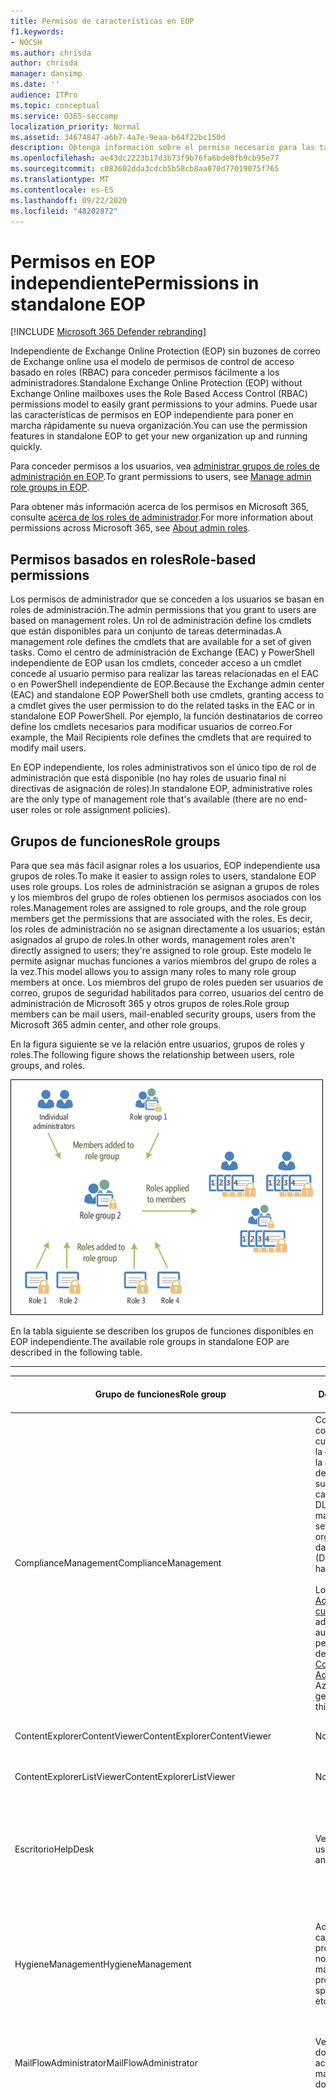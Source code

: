 ```yaml
---
title: Permisos de características en EOP
f1.keywords:
- NOCSH
ms.author: chrisda
author: chrisda
manager: dansimp
ms.date: ''
audience: ITPro
ms.topic: conceptual
ms.service: O365-seccomp
localization_priority: Normal
ms.assetid: 34674847-a6b7-4a7e-9eaa-b64f22bc150d
description: Obtenga información sobre el permiso necesario para las tareas de la protección independiente de Exchange Online
ms.openlocfilehash: ae43dc2223b17d3b73f9b76fa6bde8fb9cb95e77
ms.sourcegitcommit: c083602dda3cdcb5b58cb8aa070d77019075f765
ms.translationtype: MT
ms.contentlocale: es-ES
ms.lasthandoff: 09/22/2020
ms.locfileid: "48202872"
---
```

# <a name="permissions-in-standalone-eop"></a><span data-ttu-id="12043-103">Permisos en EOP independiente</span><span class="sxs-lookup"><span data-stu-id="12043-103">Permissions in standalone EOP</span></span>

[!INCLUDE [Microsoft 365 Defender rebranding](../includes/microsoft-defender-for-office.md)]


<span data-ttu-id="12043-104">Independiente de Exchange Online Protection (EOP) sin buzones de correo de Exchange online usa el modelo de permisos de control de acceso basado en roles (RBAC) para conceder permisos fácilmente a los administradores.</span><span class="sxs-lookup"><span data-stu-id="12043-104">Standalone Exchange Online Protection (EOP) without Exchange Online mailboxes uses the Role Based Access Control (RBAC) permissions model to easily grant permissions to your admins.</span></span> <span data-ttu-id="12043-105">Puede usar las características de permisos en EOP independiente para poner en marcha rápidamente su nueva organización.</span><span class="sxs-lookup"><span data-stu-id="12043-105">You can use the permission features in standalone EOP to get your new organization up and running quickly.</span></span>

<span data-ttu-id="12043-106">Para conceder permisos a los usuarios, vea [administrar grupos de roles de administración en EOP](manage-admin-role-group-permissions-in-eop.md).</span><span class="sxs-lookup"><span data-stu-id="12043-106">To grant permissions to users, see [Manage admin role groups in EOP](manage-admin-role-group-permissions-in-eop.md).</span></span>

<span data-ttu-id="12043-107">Para obtener más información acerca de los permisos en Microsoft 365, consulte [acerca de los roles de administrador](https://docs.microsoft.com/microsoft-365/admin/add-users/about-admin-roles).</span><span class="sxs-lookup"><span data-stu-id="12043-107">For more information about permissions across Microsoft 365, see [About admin roles](https://docs.microsoft.com/microsoft-365/admin/add-users/about-admin-roles).</span></span>

## <a name="role-based-permissions"></a><span data-ttu-id="12043-108">Permisos basados en roles</span><span class="sxs-lookup"><span data-stu-id="12043-108">Role-based permissions</span></span>

<span data-ttu-id="12043-109">Los permisos de administrador que se conceden a los usuarios se basan en roles de administración.</span><span class="sxs-lookup"><span data-stu-id="12043-109">The admin permissions that you grant to users are based on management roles.</span></span> <span data-ttu-id="12043-110">Un rol de administración define los cmdlets que están disponibles para un conjunto de tareas determinadas.</span><span class="sxs-lookup"><span data-stu-id="12043-110">A management role defines the cmdlets that are available for a set of given tasks.</span></span> <span data-ttu-id="12043-111">Como el centro de administración de Exchange (EAC) y PowerShell independiente de EOP usan los cmdlets, conceder acceso a un cmdlet concede al usuario permiso para realizar las tareas relacionadas en el EAC o en PowerShell independiente de EOP.</span><span class="sxs-lookup"><span data-stu-id="12043-111">Because the Exchange admin center (EAC) and standalone EOP PowerShell both use cmdlets, granting access to a cmdlet gives the user permission to do the related tasks in the EAC or in standalone EOP PowerShell.</span></span> <span data-ttu-id="12043-112">Por ejemplo, la función destinatarios de correo define los cmdlets necesarios para modificar usuarios de correo.</span><span class="sxs-lookup"><span data-stu-id="12043-112">For example, the Mail Recipients role defines the cmdlets that are required to modify mail users.</span></span>

<span data-ttu-id="12043-113">En EOP independiente, los roles administrativos son el único tipo de rol de administración que está disponible (no hay roles de usuario final ni directivas de asignación de roles).</span><span class="sxs-lookup"><span data-stu-id="12043-113">In standalone EOP, administrative roles are the only type of management role that's available (there are no end-user roles or role assignment policies).</span></span>

## <a name="role-groups"></a><span data-ttu-id="12043-114">Grupos de funciones</span><span class="sxs-lookup"><span data-stu-id="12043-114">Role groups</span></span>

<span data-ttu-id="12043-115">Para que sea más fácil asignar roles a los usuarios, EOP independiente usa grupos de roles.</span><span class="sxs-lookup"><span data-stu-id="12043-115">To make it easier to assign roles to users, standalone EOP uses role groups.</span></span> <span data-ttu-id="12043-116">Los roles de administración se asignan a grupos de roles y los miembros del grupo de roles obtienen los permisos asociados con los roles.</span><span class="sxs-lookup"><span data-stu-id="12043-116">Management roles are assigned to role groups, and the role group members get the permissions that are associated with the roles.</span></span> <span data-ttu-id="12043-117">Es decir, los roles de administración no se asignan directamente a los usuarios; están asignados al grupo de roles.</span><span class="sxs-lookup"><span data-stu-id="12043-117">In other words, management roles aren't directly assigned to users; they're assigned to role group.</span></span> <span data-ttu-id="12043-118">Este modelo le permite asignar muchas funciones a varios miembros del grupo de roles a la vez.</span><span class="sxs-lookup"><span data-stu-id="12043-118">This model allows you to assign many roles to many role group members at once.</span></span> <span data-ttu-id="12043-119">Los miembros del grupo de roles pueden ser usuarios de correo, grupos de seguridad habilitados para correo, usuarios del centro de administración de Microsoft 365 y otros grupos de roles.</span><span class="sxs-lookup"><span data-stu-id="12043-119">Role group members can be mail users, mail-enabled security groups, users from the Microsoft 365 admin center, and other role groups.</span></span>

<span data-ttu-id="12043-120">En la figura siguiente se ve la relación entre usuarios, grupos de roles y roles.</span><span class="sxs-lookup"><span data-stu-id="12043-120">The following figure shows the relationship between users, role groups, and roles.</span></span>

![Rol, relación de los miembros y grupo de roles](../../media/ITPro_Security_RBAC_EXO_SimplifiedRoleGroupRelationship.png)

<span data-ttu-id="12043-122">En la tabla siguiente se describen los grupos de funciones disponibles en EOP independiente.</span><span class="sxs-lookup"><span data-stu-id="12043-122">The available role groups in standalone EOP are described in the following table.</span></span>

****

|<span data-ttu-id="12043-123">Grupo de funciones</span><span class="sxs-lookup"><span data-stu-id="12043-123">Role group</span></span>|<span data-ttu-id="12043-124">Descripción</span><span class="sxs-lookup"><span data-stu-id="12043-124">Description</span></span>|<span data-ttu-id="12043-125">Roles predeterminados asignados</span><span class="sxs-lookup"><span data-stu-id="12043-125">Default roles assigned</span></span>|
|---|---|---|
|<span data-ttu-id="12043-126">ComplianceManagement</span><span class="sxs-lookup"><span data-stu-id="12043-126">ComplianceManagement</span></span>|<span data-ttu-id="12043-127">Configure y administre la configuración de cumplimiento dentro de la organización, incluida la prevención de pérdida de datos (DLP) si la suscripción tiene capacidades de DLP.</span><span class="sxs-lookup"><span data-stu-id="12043-127">Configure and manage compliance settings within the organization, including data loss prevention (DLP) if your subscription has DLP capabilities.</span></span> <br/><br/> <span data-ttu-id="12043-128">Los miembros del rol de [Administrador de cumplimiento](https://docs.microsoft.com/azure/active-directory/users-groups-roles/directory-assign-admin-roles#compliance-administrator) en Azure ad obtienen automáticamente los permisos de este grupo de roles.</span><span class="sxs-lookup"><span data-stu-id="12043-128">Members of the [Compliance Administrator](https://docs.microsoft.com/azure/active-directory/users-groups-roles/directory-assign-admin-roles#compliance-administrator) role in Azure AD automatically get the permissions of this role group.</span></span>|<span data-ttu-id="12043-129">Registros de auditoría</span><span class="sxs-lookup"><span data-stu-id="12043-129">Audit Logs</span></span> <br/><br/> <span data-ttu-id="12043-130">Administración de cumplimiento</span><span class="sxs-lookup"><span data-stu-id="12043-130">Compliance Administration</span></span> <br/><br/> <span data-ttu-id="12043-131">Information Rights Management</span><span class="sxs-lookup"><span data-stu-id="12043-131">Information Rights Management</span></span> <br/><br/> <span data-ttu-id="12043-132">Administración de retención</span><span class="sxs-lookup"><span data-stu-id="12043-132">Retention Management</span></span> <br/><br/> <span data-ttu-id="12043-133">Registros de auditoría de solo vista</span><span class="sxs-lookup"><span data-stu-id="12043-133">View-Only Audit Logs</span></span> <br/><br/> <span data-ttu-id="12043-134">Configuración con permiso de vista</span><span class="sxs-lookup"><span data-stu-id="12043-134">View-Only Configuration</span></span> <br/><br/> <span data-ttu-id="12043-135">Destinatarios con permiso de vista</span><span class="sxs-lookup"><span data-stu-id="12043-135">View-Only Recipients</span></span>|
|<span data-ttu-id="12043-136">ContentExplorerContentViewer</span><span class="sxs-lookup"><span data-stu-id="12043-136">ContentExplorerContentViewer</span></span>|<span data-ttu-id="12043-137">No se usa.</span><span class="sxs-lookup"><span data-stu-id="12043-137">Not used.</span></span>|<span data-ttu-id="12043-138">Visor de contenido de clasificación de datos</span><span class="sxs-lookup"><span data-stu-id="12043-138">Data Classification Content Viewer</span></span>|
|<span data-ttu-id="12043-139">ContentExplorerListViewer</span><span class="sxs-lookup"><span data-stu-id="12043-139">ContentExplorerListViewer</span></span>|<span data-ttu-id="12043-140">No se usa.</span><span class="sxs-lookup"><span data-stu-id="12043-140">Not used.</span></span>|<span data-ttu-id="12043-141">Visor de lista de clasificación de datos</span><span class="sxs-lookup"><span data-stu-id="12043-141">Data Classification List Viewer</span></span>|
|<span data-ttu-id="12043-142">Escritorio</span><span class="sxs-lookup"><span data-stu-id="12043-142">HelpDesk</span></span>|<span data-ttu-id="12043-143">Ver y administrar usuarios de correo.</span><span class="sxs-lookup"><span data-stu-id="12043-143">View and manage mail users.</span></span>|<span data-ttu-id="12043-144">Restablecer contraseña</span><span class="sxs-lookup"><span data-stu-id="12043-144">Reset Password</span></span> <br/><br/> <span data-ttu-id="12043-145">Opciones de usuario</span><span class="sxs-lookup"><span data-stu-id="12043-145">User Options</span></span> <br/><br/> <span data-ttu-id="12043-146">Destinatarios con permiso de vista</span><span class="sxs-lookup"><span data-stu-id="12043-146">View-Only Recipients</span></span>|
|<span data-ttu-id="12043-147">HygieneManagement</span><span class="sxs-lookup"><span data-stu-id="12043-147">HygieneManagement</span></span>|<span data-ttu-id="12043-148">Administrar las características de protección (contra correo no deseado, anti-malware, etc.).</span><span class="sxs-lookup"><span data-stu-id="12043-148">Manage protection features (anti-spam, anti-malware, etc.).</span></span>|<span data-ttu-id="12043-149">Higiene del transporte</span><span class="sxs-lookup"><span data-stu-id="12043-149">Transport Hygiene</span></span> <br/><br/> <span data-ttu-id="12043-150">Configuración con permiso de vista</span><span class="sxs-lookup"><span data-stu-id="12043-150">View-Only Configuration</span></span> <br/><br/> <span data-ttu-id="12043-151">Destinatarios con permiso de vista</span><span class="sxs-lookup"><span data-stu-id="12043-151">View-Only Recipients</span></span>|
|<span data-ttu-id="12043-152">MailFlowAdministrator</span><span class="sxs-lookup"><span data-stu-id="12043-152">MailFlowAdministrator</span></span>|<span data-ttu-id="12043-153">Ver y administrar los dominios y conectores aceptados</span><span class="sxs-lookup"><span data-stu-id="12043-153">View and manage accepted domains and connectors</span></span>|<span data-ttu-id="12043-154">Dominios remotos y aceptados</span><span class="sxs-lookup"><span data-stu-id="12043-154">Remote and Accepted Domains</span></span> <br/><br/> <span data-ttu-id="12043-155">Destinatarios con permiso de vista</span><span class="sxs-lookup"><span data-stu-id="12043-155">View-Only Recipients</span></span>|
|<span data-ttu-id="12043-156">OrganizationManagement</span><span class="sxs-lookup"><span data-stu-id="12043-156">OrganizationManagement</span></span>|<span data-ttu-id="12043-157">Acceso de administrador a toda la organización y la capacidad de realizar casi cualquier tarea.</span><span class="sxs-lookup"><span data-stu-id="12043-157">Admin access to the entire organization and the ability to perform almost any task.</span></span> <br/><br/> <span data-ttu-id="12043-158">Los miembros del rol de [administrador global](https://docs.microsoft.com/azure/active-directory/users-groups-roles/directory-assign-admin-roles#global-administrator--company-administrator) de Azure ad obtienen automáticamente los permisos de este grupo de roles.</span><span class="sxs-lookup"><span data-stu-id="12043-158">Members of the [Global Administrator](https://docs.microsoft.com/azure/active-directory/users-groups-roles/directory-assign-admin-roles#global-administrator--company-administrator) role in Azure AD automatically get the permissions of this role group.</span></span> <br/><br/> <span data-ttu-id="12043-159">**Importante**: dado que el grupo de roles OrganizationManagement es un rol eficaz, solo los usuarios que realicen tareas administrativas de nivel organizativa deben ser miembros de este grupo de roles.</span><span class="sxs-lookup"><span data-stu-id="12043-159">**Important**: Because the OrganizationManagement role group is a powerful role, only users that perform organizational-level administrative tasks should be members of this role group.</span></span>|<span data-ttu-id="12043-160">AntiMalware</span><span class="sxs-lookup"><span data-stu-id="12043-160">AntiMalware</span></span> <br/><br/> <span data-ttu-id="12043-161">Anti</span><span class="sxs-lookup"><span data-stu-id="12043-161">AntiSpam</span></span> <br/><br/> <span data-ttu-id="12043-162">Registros de auditoría</span><span class="sxs-lookup"><span data-stu-id="12043-162">Audit Logs</span></span> <br/><br/> <span data-ttu-id="12043-163">Administrador de cumplimiento</span><span class="sxs-lookup"><span data-stu-id="12043-163">Compliance Administrator</span></span> <br/><br/> <span data-ttu-id="12043-164">Grupos de distribución dinámicos</span><span class="sxs-lookup"><span data-stu-id="12043-164">Distribution Groups</span></span> <br/><br/> <span data-ttu-id="12043-165">Information Rights Management</span><span class="sxs-lookup"><span data-stu-id="12043-165">Information Rights Management</span></span> <br/><br/> <span data-ttu-id="12043-166">Creación de destinatario de correo</span><span class="sxs-lookup"><span data-stu-id="12043-166">Mail Recipient Creation</span></span> <br/><br/> <span data-ttu-id="12043-167">Destinatarios de correo</span><span class="sxs-lookup"><span data-stu-id="12043-167">Mail Recipients</span></span> <br/><br/> <span data-ttu-id="12043-168">Seguimiento de mensajes</span><span class="sxs-lookup"><span data-stu-id="12043-168">Message Tracking</span></span> <br/><br/> <span data-ttu-id="12043-169">Migración</span><span class="sxs-lookup"><span data-stu-id="12043-169">Migration</span></span> <br/><br/> <span data-ttu-id="12043-170">Acceso de clientes de la organización</span><span class="sxs-lookup"><span data-stu-id="12043-170">Organization Client Access</span></span> <br/><br/> <span data-ttu-id="12043-171">Configuración de la organización</span><span class="sxs-lookup"><span data-stu-id="12043-171">Organization Configuration</span></span> <br/><br/> <span data-ttu-id="12043-172">Configuración de transporte de la organización</span><span class="sxs-lookup"><span data-stu-id="12043-172">Organization Transport Settings</span></span> <br/><br/> <span data-ttu-id="12043-173">Quarantine</span><span class="sxs-lookup"><span data-stu-id="12043-173">Quarantine</span></span> <br/><br/> <span data-ttu-id="12043-174">Directivas de destinatarios</span><span class="sxs-lookup"><span data-stu-id="12043-174">Recipient Policies</span></span> <br/><br/> <span data-ttu-id="12043-175">Dominios remotos y aceptados</span><span class="sxs-lookup"><span data-stu-id="12043-175">Remote and Accepted Domains</span></span> <br/><br/> <span data-ttu-id="12043-176">Restablecer contraseña</span><span class="sxs-lookup"><span data-stu-id="12043-176">Reset Password</span></span> <br/><br/> <span data-ttu-id="12043-177">Administración de retención</span><span class="sxs-lookup"><span data-stu-id="12043-177">Retention Management</span></span> <br/><br/> <span data-ttu-id="12043-178">Administración de funciones</span><span class="sxs-lookup"><span data-stu-id="12043-178">Role Management</span></span> <br/><br/> <span data-ttu-id="12043-179">Administrador de seguridad</span><span class="sxs-lookup"><span data-stu-id="12043-179">Security Administrator</span></span> <br/><br/> <span data-ttu-id="12043-180">Creación y pertenencia a grupos de seguridad</span><span class="sxs-lookup"><span data-stu-id="12043-180">Security Group Creation and Membership</span></span> <br/><br/> <span data-ttu-id="12043-181">Lector de seguridad</span><span class="sxs-lookup"><span data-stu-id="12043-181">Security Reader</span></span> <br/><br/> <span data-ttu-id="12043-182">Administrador de la etiqueta de confidencialidad</span><span class="sxs-lookup"><span data-stu-id="12043-182">Sensitivity Label Administrator</span></span> <br/><br/> <span data-ttu-id="12043-183">Supervisión</span><span class="sxs-lookup"><span data-stu-id="12043-183">Supervision</span></span> <br/><br/> <span data-ttu-id="12043-184">Higiene del transporte</span><span class="sxs-lookup"><span data-stu-id="12043-184">Transport Hygiene</span></span> <br/><br/> <span data-ttu-id="12043-185">Reglas de transporte</span><span class="sxs-lookup"><span data-stu-id="12043-185">Transport Rules</span></span> <br/><br/> <span data-ttu-id="12043-186">Opciones de usuario</span><span class="sxs-lookup"><span data-stu-id="12043-186">User Options</span></span> <br/><br/> <span data-ttu-id="12043-187">Antimalware solo de vista</span><span class="sxs-lookup"><span data-stu-id="12043-187">View-Only AntiMalware</span></span> <br/><br/> <span data-ttu-id="12043-188">Correo no deseado de solo vista</span><span class="sxs-lookup"><span data-stu-id="12043-188">View-Only AntiSpam</span></span> <br/><br/> <span data-ttu-id="12043-189">Registros de auditoría de solo vista</span><span class="sxs-lookup"><span data-stu-id="12043-189">View-Only Audit Logs</span></span> <br/><br/> <span data-ttu-id="12043-190">Configuración con permiso de vista</span><span class="sxs-lookup"><span data-stu-id="12043-190">View-Only Configuration</span></span> <br/><br/> <span data-ttu-id="12043-191">Cuarentena de solo vista</span><span class="sxs-lookup"><span data-stu-id="12043-191">View-Only Quarantine</span></span> <br/><br/> <span data-ttu-id="12043-192">Destinatarios con permiso de vista</span><span class="sxs-lookup"><span data-stu-id="12043-192">View-Only Recipients</span></span> <br/><br/> <span data-ttu-id="12043-193">Inteligencia sobre amenazas de solo vista</span><span class="sxs-lookup"><span data-stu-id="12043-193">View-Only Threat Intelligence</span></span>|
|<span data-ttu-id="12043-194">QuarantineAdministrator</span><span class="sxs-lookup"><span data-stu-id="12043-194">QuarantineAdministrator</span></span>|<span data-ttu-id="12043-195">Administrar los mensajes en cuarentena para todos los destinatarios.</span><span class="sxs-lookup"><span data-stu-id="12043-195">Manage quarantined messages for all recipients.</span></span>|<span data-ttu-id="12043-196">Quarantine</span><span class="sxs-lookup"><span data-stu-id="12043-196">Quarantine</span></span>|
|<span data-ttu-id="12043-197">RecipientManagement</span><span class="sxs-lookup"><span data-stu-id="12043-197">RecipientManagement</span></span>|<span data-ttu-id="12043-198">Crear, administrar y quitar objetos de destinatarios en la organización.</span><span class="sxs-lookup"><span data-stu-id="12043-198">Create, manage, and remove recipient objects in the organization.</span></span>|<span data-ttu-id="12043-199">Grupos de distribución dinámicos</span><span class="sxs-lookup"><span data-stu-id="12043-199">Distribution Groups</span></span> <br/><br/> <span data-ttu-id="12043-200">Creación de destinatario de correo</span><span class="sxs-lookup"><span data-stu-id="12043-200">Mail Recipient Creation</span></span> <br/><br/> <span data-ttu-id="12043-201">Destinatarios de correo</span><span class="sxs-lookup"><span data-stu-id="12043-201">Mail Recipients</span></span> <br/><br/> <span data-ttu-id="12043-202">Seguimiento de mensajes</span><span class="sxs-lookup"><span data-stu-id="12043-202">Message Tracking</span></span> <br/><br/> <span data-ttu-id="12043-203">Migración</span><span class="sxs-lookup"><span data-stu-id="12043-203">Migration</span></span> <br/><br/> <span data-ttu-id="12043-204">Directivas de destinatarios</span><span class="sxs-lookup"><span data-stu-id="12043-204">Recipient Policies</span></span> <br/><br/> <span data-ttu-id="12043-205">Restablecer contraseña</span><span class="sxs-lookup"><span data-stu-id="12043-205">Reset Password</span></span>|
|<span data-ttu-id="12043-206">RecordsManagement</span><span class="sxs-lookup"><span data-stu-id="12043-206">RecordsManagement</span></span>|<span data-ttu-id="12043-207">Configure las características de cumplimiento, como las etiquetas de directiva de retención, las clasificaciones de mensajes y las reglas de flujo de correo (también conocidas como reglas de transporte).</span><span class="sxs-lookup"><span data-stu-id="12043-207">Configure compliance features, such as retention policy tags, message classifications, and mail flow rules (also known as transport rules).</span></span>|<span data-ttu-id="12043-208">Seguimiento de mensajes</span><span class="sxs-lookup"><span data-stu-id="12043-208">Message Tracking</span></span> <br/><br/> <span data-ttu-id="12043-209">Administración de retención</span><span class="sxs-lookup"><span data-stu-id="12043-209">Retention Management</span></span> <br/><br/> <span data-ttu-id="12043-210">Reglas de transporte</span><span class="sxs-lookup"><span data-stu-id="12043-210">Transport Rules</span></span>|
|<span data-ttu-id="12043-211">SecurityAdministrator</span><span class="sxs-lookup"><span data-stu-id="12043-211">SecurityAdministrator</span></span>|<span data-ttu-id="12043-212">Configure todos los aspectos de la protección de la organización (contra correo electrónico no deseado, antimalware, contra la suplantación de identidad, cuarentena, etc.).</span><span class="sxs-lookup"><span data-stu-id="12043-212">Configure all aspects of protection in the organization (anti-spam, anti-malware, anti-spoofing, quarantine, etc.).</span></span> <br/><br/> <span data-ttu-id="12043-213">Los miembros del rol de [Administrador de seguridad](https://docs.microsoft.com/azure/active-directory/users-groups-roles/directory-assign-admin-roles#security-administrator) en Azure ad obtienen automáticamente los permisos de este grupo de roles.</span><span class="sxs-lookup"><span data-stu-id="12043-213">Members of the [Security Administrator](https://docs.microsoft.com/azure/active-directory/users-groups-roles/directory-assign-admin-roles#security-administrator) role in Azure AD automatically get the permissions of this role group.</span></span>|<span data-ttu-id="12043-214">AntiMalware</span><span class="sxs-lookup"><span data-stu-id="12043-214">AntiMalware</span></span> <br/><br/> <span data-ttu-id="12043-215">Anti</span><span class="sxs-lookup"><span data-stu-id="12043-215">AntiSpam</span></span> <br/><br/> <span data-ttu-id="12043-216">Registros de auditoría</span><span class="sxs-lookup"><span data-stu-id="12043-216">Audit Logs</span></span> <br/><br/> <span data-ttu-id="12043-217">Quarantine</span><span class="sxs-lookup"><span data-stu-id="12043-217">Quarantine</span></span> <br/><br/> <span data-ttu-id="12043-218">Administrador de seguridad</span><span class="sxs-lookup"><span data-stu-id="12043-218">Security Administrator</span></span> <br/><br/> <span data-ttu-id="12043-219">Administrador de la etiqueta de confidencialidad</span><span class="sxs-lookup"><span data-stu-id="12043-219">Sensitivity Label Administrator</span></span> <br/><br/> <span data-ttu-id="12043-220">Antimalware solo de vista</span><span class="sxs-lookup"><span data-stu-id="12043-220">View-Only AntiMalware</span></span> <br/><br/> <span data-ttu-id="12043-221">Correo no deseado de solo vista</span><span class="sxs-lookup"><span data-stu-id="12043-221">View-Only AntiSpam</span></span> <br/><br/> <span data-ttu-id="12043-222">Registros de auditoría de solo vista</span><span class="sxs-lookup"><span data-stu-id="12043-222">View-Only Audit Logs</span></span> <br/><br/> <span data-ttu-id="12043-223">Cuarentena de solo vista</span><span class="sxs-lookup"><span data-stu-id="12043-223">View-Only Quarantine</span></span> <br/><br/> <span data-ttu-id="12043-224">Inteligencia sobre amenazas de solo vista</span><span class="sxs-lookup"><span data-stu-id="12043-224">View-Only Threat Intelligence</span></span>|
|<span data-ttu-id="12043-225">SecurityReader</span><span class="sxs-lookup"><span data-stu-id="12043-225">SecurityReader</span></span>|<span data-ttu-id="12043-226">Acceso de solo lectura a todos los aspectos de la protección de la organización (contra correo electrónico no deseado, antimalware, contra la suplantación de identidad, cuarentena, etc.).</span><span class="sxs-lookup"><span data-stu-id="12043-226">View-only access to all aspects of protection in the organization (anti-spam, anti-malware, anti-spoofing, quarantine, etc.).</span></span> <br/><br/> <span data-ttu-id="12043-227">Los miembros del rol de [lector de seguridad](https://docs.microsoft.com/azure/active-directory/users-groups-roles/directory-assign-admin-roles#security-reader) en Azure ad obtienen automáticamente los permisos de este grupo de roles.</span><span class="sxs-lookup"><span data-stu-id="12043-227">Members of the [Security Reader](https://docs.microsoft.com/azure/active-directory/users-groups-roles/directory-assign-admin-roles#security-reader) role in Azure AD automatically get the permissions of this role group.</span></span>|<span data-ttu-id="12043-228">Lector de seguridad</span><span class="sxs-lookup"><span data-stu-id="12043-228">Security Reader</span></span> <br/><br/> <span data-ttu-id="12043-229">Antimalware solo de vista</span><span class="sxs-lookup"><span data-stu-id="12043-229">View-Only AntiMalware</span></span> <br/><br/> <span data-ttu-id="12043-230">Correo no deseado de solo vista</span><span class="sxs-lookup"><span data-stu-id="12043-230">View-Only AntiSpam</span></span> <br/><br/> <span data-ttu-id="12043-231">Cuarentena de solo vista</span><span class="sxs-lookup"><span data-stu-id="12043-231">View-Only Quarantine</span></span> <br/><br/> <span data-ttu-id="12043-232">Inteligencia sobre amenazas de solo vista</span><span class="sxs-lookup"><span data-stu-id="12043-232">View-Only Threat Intelligence</span></span>|
|<span data-ttu-id="12043-233">TenantAdmins</span><span class="sxs-lookup"><span data-stu-id="12043-233">TenantAdmins</span></span>|<span data-ttu-id="12043-234">La pertenencia a este grupo de roles se sincroniza entre los servicios y se administra de forma centralizada.</span><span class="sxs-lookup"><span data-stu-id="12043-234">Membership in this role group is synchronized across services and managed centrally.</span></span> <span data-ttu-id="12043-235">De forma predeterminada, este grupo de roles no tiene asignado ningún rol.</span><span class="sxs-lookup"><span data-stu-id="12043-235">By default, this role group is not assigned any roles.</span></span> <span data-ttu-id="12043-236">Sin embargo, será miembro del grupo de roles de administración de la organización y heredará dichos permisos.</span><span class="sxs-lookup"><span data-stu-id="12043-236">However, it will be a member of the Organization Management role group and will inherit those permissions.</span></span>|<span data-ttu-id="12043-237">ninguno</span><span class="sxs-lookup"><span data-stu-id="12043-237">none</span></span>|
|<span data-ttu-id="12043-238">ViewOnlyOrganizationManagement</span><span class="sxs-lookup"><span data-stu-id="12043-238">ViewOnlyOrganizationManagement</span></span>|<span data-ttu-id="12043-239">Ver los objetos de destinatarios, de protección y de configuración, así como sus propiedades en la organización.</span><span class="sxs-lookup"><span data-stu-id="12043-239">View recipient, protection, and configuration objects and their properties in the organization.</span></span>|<span data-ttu-id="12043-240">Administrador de cumplimiento</span><span class="sxs-lookup"><span data-stu-id="12043-240">Compliance Administrator</span></span> <br/><br/> <span data-ttu-id="12043-241">Administrador de seguridad</span><span class="sxs-lookup"><span data-stu-id="12043-241">Security Administrator</span></span> <br/><br/> <span data-ttu-id="12043-242">Lector de seguridad</span><span class="sxs-lookup"><span data-stu-id="12043-242">Security Reader</span></span> <br/><br/> <span data-ttu-id="12043-243">Administrador de la etiqueta de confidencialidad</span><span class="sxs-lookup"><span data-stu-id="12043-243">Sensitivity Label Administrator</span></span> <br/><br/> <span data-ttu-id="12043-244">Configuración con permiso de vista</span><span class="sxs-lookup"><span data-stu-id="12043-244">View-Only Configuration</span></span> <br/><br/> <span data-ttu-id="12043-245">Destinatarios con permiso de vista</span><span class="sxs-lookup"><span data-stu-id="12043-245">View-Only Recipients</span></span>|
|

<span data-ttu-id="12043-246">Si trabaja en una organización pequeña que tiene solo unos pocos administradores, es posible que necesite agregar esos usuarios al grupo de roles de administración de la organización únicamente y que nunca necesite usar los otros grupos de roles.</span><span class="sxs-lookup"><span data-stu-id="12043-246">If you work in a small organization that has only a few admins, you might need to add those users to the Organization Management role group only, and you may never need to use the other role groups.</span></span> <span data-ttu-id="12043-247">Si trabaja en una organización de mayor tamaño, es posible que tenga administradores que realicen tareas específicas, como la configuración de destinatarios.</span><span class="sxs-lookup"><span data-stu-id="12043-247">If you work in a larger organization, you might have admins who perform specific tasks, such as recipient configuration.</span></span> <span data-ttu-id="12043-248">En esos casos, puede Agregar un administrador al grupo de roles de administración de destinatarios y otro administrador al grupo de roles de administración de la organización.</span><span class="sxs-lookup"><span data-stu-id="12043-248">In those cases, you might add one admin to the Recipient Management role group, and another admin to the Organization Management role group.</span></span> <span data-ttu-id="12043-249">A continuación, estos administradores pueden administrar áreas específicas, pero no tienen permisos para administrar áreas de las que no son responsables.</span><span class="sxs-lookup"><span data-stu-id="12043-249">Those admins can then manage their specific areas, but they won't have permissions to manage areas they're not responsible for.</span></span>

<span data-ttu-id="12043-250">Si los grupos de roles integrados de Exchange Online no coinciden con la función de trabajo de los administradores, puede crear grupos y agregarles roles.</span><span class="sxs-lookup"><span data-stu-id="12043-250">If the built-in role groups in Exchange Online don't match the job function of your administrators, you can create role groups and add roles to them.</span></span> <span data-ttu-id="12043-251">Para obtener más información, consulte [administrar grupos de roles en EOP independiente](manage-admin-role-group-permissions-in-eop.md).</span><span class="sxs-lookup"><span data-stu-id="12043-251">For more information, see [Manage role groups in standalone EOP](manage-admin-role-group-permissions-in-eop.md).</span></span>

## <a name="roles"></a><span data-ttu-id="12043-252">Roles</span><span class="sxs-lookup"><span data-stu-id="12043-252">Roles</span></span>

<span data-ttu-id="12043-253">En la tabla siguiente se describen los roles integrados que están disponibles en EOP independiente.</span><span class="sxs-lookup"><span data-stu-id="12043-253">The built-in roles that are available in standalone EOP are described in the following table.</span></span>

****

|<span data-ttu-id="12043-254">Función \* \*</span><span class="sxs-lookup"><span data-stu-id="12043-254">Role\*\*</span></span>|<span data-ttu-id="12043-255">Descripción</span><span class="sxs-lookup"><span data-stu-id="12043-255">Description</span></span>|<span data-ttu-id="12043-256">Asignaciones de grupo de roles predeterminadas</span><span class="sxs-lookup"><span data-stu-id="12043-256">Default role group assignments</span></span>|
|---|---|---|
|<span data-ttu-id="12043-257">AntiMalware</span><span class="sxs-lookup"><span data-stu-id="12043-257">AntiMalware</span></span>|<span data-ttu-id="12043-258">Permite ver y modificar la configuración y los informes de las características antimalware.</span><span class="sxs-lookup"><span data-stu-id="12043-258">View and modify the configuration and reports for anti-malware features.</span></span>|<span data-ttu-id="12043-259">OrganizationManagement</span><span class="sxs-lookup"><span data-stu-id="12043-259">OrganizationManagement</span></span> <br/><br/> <span data-ttu-id="12043-260">SecurityAdministrator</span><span class="sxs-lookup"><span data-stu-id="12043-260">SecurityAdministrator</span></span>|
|<span data-ttu-id="12043-261">Anti</span><span class="sxs-lookup"><span data-stu-id="12043-261">AntiSpam</span></span>|<span data-ttu-id="12043-262">Permite ver y modificar la configuración y los informes de las características contra correo no deseado.</span><span class="sxs-lookup"><span data-stu-id="12043-262">View and modify the configuration and reports for anti-spam features.</span></span>|<span data-ttu-id="12043-263">OrganizationManagement</span><span class="sxs-lookup"><span data-stu-id="12043-263">OrganizationManagement</span></span> <br/><br/> <span data-ttu-id="12043-264">SecurityAdministrator</span><span class="sxs-lookup"><span data-stu-id="12043-264">SecurityAdministrator</span></span>|
|<span data-ttu-id="12043-265">Registros de auditoría</span><span class="sxs-lookup"><span data-stu-id="12043-265">Audit Logs</span></span>|<span data-ttu-id="12043-266">Busque en el registro de auditoría de administrador y vea los resultados.</span><span class="sxs-lookup"><span data-stu-id="12043-266">Search the administrator audit log and view the results.</span></span>|<span data-ttu-id="12043-267">ComplianceManagement</span><span class="sxs-lookup"><span data-stu-id="12043-267">ComplianceManagement</span></span> <br/><br/> <span data-ttu-id="12043-268">OrganizationManagement</span><span class="sxs-lookup"><span data-stu-id="12043-268">OrganizationManagement</span></span> <br/><br/> <span data-ttu-id="12043-269">SecurityAdministrator</span><span class="sxs-lookup"><span data-stu-id="12043-269">SecurityAdministrator</span></span>|
|<span data-ttu-id="12043-270">Administrador de cumplimiento<sup>\*</sup></span><span class="sxs-lookup"><span data-stu-id="12043-270">Compliance Administrator<sup>\*</sup></span></span>||<span data-ttu-id="12043-271">ComplianceManagement</span><span class="sxs-lookup"><span data-stu-id="12043-271">ComplianceManagement</span></span> <br/><br/> <span data-ttu-id="12043-272">OrganizationManagement</span><span class="sxs-lookup"><span data-stu-id="12043-272">OrganizationManagement</span></span> <br/><br/> <span data-ttu-id="12043-273">ViewOnlyOrganizationManagement</span><span class="sxs-lookup"><span data-stu-id="12043-273">ViewOnlyOrganizationManagement</span></span>|
|<span data-ttu-id="12043-274">Visor de contenido de clasificación de datos<sup>\*</sup></span><span class="sxs-lookup"><span data-stu-id="12043-274">Data Classification Content Viewer<sup>\*</sup></span></span>||<span data-ttu-id="12043-275">ContentExplorerContentViewer</span><span class="sxs-lookup"><span data-stu-id="12043-275">ContentExplorerContentViewer</span></span>|
|<span data-ttu-id="12043-276">Visor de lista de clasificación de datos<sup>\*</sup></span><span class="sxs-lookup"><span data-stu-id="12043-276">Data Classification List Viewer<sup>\*</sup></span></span>||
|<span data-ttu-id="12043-277">Grupos de distribución dinámicos</span><span class="sxs-lookup"><span data-stu-id="12043-277">Distribution Groups</span></span>|<span data-ttu-id="12043-278">Cree y administre todos los grupos de distribución, los grupos de seguridad habilitados para correo y los miembros.</span><span class="sxs-lookup"><span data-stu-id="12043-278">Create and manage all distribution groups, mail-enabled security groups, and members.</span></span>|<span data-ttu-id="12043-279">OrganizationManagement</span><span class="sxs-lookup"><span data-stu-id="12043-279">OrganizationManagement</span></span> <br/><br/> <span data-ttu-id="12043-280">RecipientManagement</span><span class="sxs-lookup"><span data-stu-id="12043-280">RecipientManagement</span></span>|
|<span data-ttu-id="12043-281">Information Rights Management<sup>\*</sup></span><span class="sxs-lookup"><span data-stu-id="12043-281">Information Rights Management<sup>\*</sup></span></span>||<span data-ttu-id="12043-282">ComplianceManagement</span><span class="sxs-lookup"><span data-stu-id="12043-282">ComplianceManagement</span></span> <br/><br/> <span data-ttu-id="12043-283">OrganizationManagement</span><span class="sxs-lookup"><span data-stu-id="12043-283">OrganizationManagement</span></span>|
|<span data-ttu-id="12043-284">Creación de destinatario de correo</span><span class="sxs-lookup"><span data-stu-id="12043-284">Mail Recipient Creation</span></span>|<span data-ttu-id="12043-285">Crear y quitar usuarios de correo.</span><span class="sxs-lookup"><span data-stu-id="12043-285">Create and remove mail users.</span></span>|<span data-ttu-id="12043-286">OrganizationManagement</span><span class="sxs-lookup"><span data-stu-id="12043-286">OrganizationManagement</span></span> <br/><br/> <span data-ttu-id="12043-287">RecipientManagement</span><span class="sxs-lookup"><span data-stu-id="12043-287">RecipientManagement</span></span>|
|<span data-ttu-id="12043-288">Destinatarios de correo</span><span class="sxs-lookup"><span data-stu-id="12043-288">Mail Recipients</span></span>|<span data-ttu-id="12043-289">Modificar usuarios de correo existentes.</span><span class="sxs-lookup"><span data-stu-id="12043-289">Modify existing mail users.</span></span>|<span data-ttu-id="12043-290">OrganizationManagement</span><span class="sxs-lookup"><span data-stu-id="12043-290">OrganizationManagement</span></span> <br/><br/> <span data-ttu-id="12043-291">RecipientManagement</span><span class="sxs-lookup"><span data-stu-id="12043-291">RecipientManagement</span></span>|
|<span data-ttu-id="12043-292">Seguimiento de mensajes<sup>\*</sup></span><span class="sxs-lookup"><span data-stu-id="12043-292">Message Tracking<sup>\*</sup></span></span>||<span data-ttu-id="12043-293">OrganizationManagement</span><span class="sxs-lookup"><span data-stu-id="12043-293">OrganizationManagement</span></span> <br/><br/> <span data-ttu-id="12043-294">RecipientManagement</span><span class="sxs-lookup"><span data-stu-id="12043-294">RecipientManagement</span></span> <br/><br/> <span data-ttu-id="12043-295">Records Management</span><span class="sxs-lookup"><span data-stu-id="12043-295">Records Management</span></span>|
|<span data-ttu-id="12043-296">Migraciones<sup>\*</sup></span><span class="sxs-lookup"><span data-stu-id="12043-296">Migration<sup>\*</sup></span></span>||<span data-ttu-id="12043-297">OrganizationManagement</span><span class="sxs-lookup"><span data-stu-id="12043-297">OrganizationManagement</span></span> <br/><br/> <span data-ttu-id="12043-298">RecipientManagement</span><span class="sxs-lookup"><span data-stu-id="12043-298">RecipientManagement</span></span>|
|<span data-ttu-id="12043-299">MyBaseOptions</span><span class="sxs-lookup"><span data-stu-id="12043-299">MyBaseOptions</span></span>|<span data-ttu-id="12043-300">Permite a los usuarios ver sus propios mensajes en cuarentena.</span><span class="sxs-lookup"><span data-stu-id="12043-300">Allows users to view their own quarantined messages.</span></span> <br/><br/> <span data-ttu-id="12043-301">Este rol se asigna automáticamente a los usuarios y no se puede asignar manualmente.</span><span class="sxs-lookup"><span data-stu-id="12043-301">This role is automatically assigned to users, and you can't assign it manually.</span></span>|<span data-ttu-id="12043-302">ninguno</span><span class="sxs-lookup"><span data-stu-id="12043-302">none</span></span>|
|<span data-ttu-id="12043-303">Acceso de clientes de la organización<sup>\*</sup></span><span class="sxs-lookup"><span data-stu-id="12043-303">Organization Client Access<sup>\*</sup></span></span>||<span data-ttu-id="12043-304">OrganizationManagement</span><span class="sxs-lookup"><span data-stu-id="12043-304">OrganizationManagement</span></span>|
|<span data-ttu-id="12043-305">Configuración de la organización</span><span class="sxs-lookup"><span data-stu-id="12043-305">Organization Configuration</span></span>|<span data-ttu-id="12043-306">Ver informes.</span><span class="sxs-lookup"><span data-stu-id="12043-306">View reports.</span></span>|<span data-ttu-id="12043-307">OrganizationManagement</span><span class="sxs-lookup"><span data-stu-id="12043-307">OrganizationManagement</span></span>|
|<span data-ttu-id="12043-308">Configuración de transporte de la organización<sup>\*</sup></span><span class="sxs-lookup"><span data-stu-id="12043-308">Organization Transport Settings<sup>\*</sup></span></span>||<span data-ttu-id="12043-309">OrganizationManagement</span><span class="sxs-lookup"><span data-stu-id="12043-309">OrganizationManagement</span></span>|
|<span data-ttu-id="12043-310">Quarantine</span><span class="sxs-lookup"><span data-stu-id="12043-310">Quarantine</span></span>|<span data-ttu-id="12043-311">Administrar todos los tipos de mensajes en cuarentena para todos los destinatarios.</span><span class="sxs-lookup"><span data-stu-id="12043-311">Manage all types of quarantined message for all recipients.</span></span>|<span data-ttu-id="12043-312">OrganizationManagement</span><span class="sxs-lookup"><span data-stu-id="12043-312">OrganizationManagement</span></span> <br/><br/> <span data-ttu-id="12043-313">QuarantineAdministrator</span><span class="sxs-lookup"><span data-stu-id="12043-313">QuarantineAdministrator</span></span> <br/><br/> <span data-ttu-id="12043-314">SecurityAdministrator</span><span class="sxs-lookup"><span data-stu-id="12043-314">SecurityAdministrator</span></span>|
|<span data-ttu-id="12043-315">Directivas de destinatarios<sup>\*</sup></span><span class="sxs-lookup"><span data-stu-id="12043-315">Recipient Policies<sup>\*</sup></span></span>||<span data-ttu-id="12043-316">OrganizationManagement</span><span class="sxs-lookup"><span data-stu-id="12043-316">OrganizationManagement</span></span> <br/><br/> <span data-ttu-id="12043-317">RecipientManagement</span><span class="sxs-lookup"><span data-stu-id="12043-317">RecipientManagement</span></span>|
|<span data-ttu-id="12043-318">Dominios remotos y aceptados</span><span class="sxs-lookup"><span data-stu-id="12043-318">Remote and Accepted Domains</span></span>|<span data-ttu-id="12043-319">Administrar dominios remotos, dominios aceptados y conectores.</span><span class="sxs-lookup"><span data-stu-id="12043-319">Manage remote domains, accepted domains, and connectors.</span></span>|<span data-ttu-id="12043-320">MailFlowAdministrator</span><span class="sxs-lookup"><span data-stu-id="12043-320">MailFlowAdministrator</span></span> <br/><br/> <span data-ttu-id="12043-321">OrganizationManagement</span><span class="sxs-lookup"><span data-stu-id="12043-321">OrganizationManagement</span></span>|
|<span data-ttu-id="12043-322">Restablecer contraseña<sup>\*</sup></span><span class="sxs-lookup"><span data-stu-id="12043-322">Reset Password<sup>\*</sup></span></span>||<span data-ttu-id="12043-323">Escritorio</span><span class="sxs-lookup"><span data-stu-id="12043-323">HelpDesk</span></span> <br/><br/> <span data-ttu-id="12043-324">OrganizationManagement</span><span class="sxs-lookup"><span data-stu-id="12043-324">OrganizationManagement</span></span> <br/><br/> <span data-ttu-id="12043-325">RecipientManagement</span><span class="sxs-lookup"><span data-stu-id="12043-325">RecipientManagement</span></span>|
|<span data-ttu-id="12043-326">Administración de retención<sup>\*</sup></span><span class="sxs-lookup"><span data-stu-id="12043-326">Retention Management<sup>\*</sup></span></span>||<span data-ttu-id="12043-327">ComplianceManagement</span><span class="sxs-lookup"><span data-stu-id="12043-327">ComplianceManagement</span></span> <br/><br/> <span data-ttu-id="12043-328">OrganizationManagement</span><span class="sxs-lookup"><span data-stu-id="12043-328">OrganizationManagement</span></span> <br/><br/> <span data-ttu-id="12043-329">RecordsManagement</span><span class="sxs-lookup"><span data-stu-id="12043-329">RecordsManagement</span></span>|
|<span data-ttu-id="12043-330">Administración de funciones</span><span class="sxs-lookup"><span data-stu-id="12043-330">Role Management</span></span>|<span data-ttu-id="12043-331">Crear y administrar grupos de roles.</span><span class="sxs-lookup"><span data-stu-id="12043-331">Create and manage role groups.</span></span>|<span data-ttu-id="12043-332">OrganizationManagement</span><span class="sxs-lookup"><span data-stu-id="12043-332">OrganizationManagement</span></span>|
|<span data-ttu-id="12043-333">Administrador de seguridad</span><span class="sxs-lookup"><span data-stu-id="12043-333">Security Administrator</span></span>|<span data-ttu-id="12043-334">Administre la configuración y los informes de todas las características de seguridad y protección.</span><span class="sxs-lookup"><span data-stu-id="12043-334">Manage the configuration and reports for all security and protection features.</span></span>|<span data-ttu-id="12043-335">OrganizationManagement</span><span class="sxs-lookup"><span data-stu-id="12043-335">OrganizationManagement</span></span> <br/><br/> <span data-ttu-id="12043-336">SecurityAdministrator</span><span class="sxs-lookup"><span data-stu-id="12043-336">SecurityAdministrator</span></span> <br/><br/> <span data-ttu-id="12043-337">ViewOnlyOrganizationManagement</span><span class="sxs-lookup"><span data-stu-id="12043-337">ViewOnlyOrganizationManagement</span></span>|
|<span data-ttu-id="12043-338">Creación y pertenencia a grupos de seguridad</span><span class="sxs-lookup"><span data-stu-id="12043-338">Security Group Creation and Membership</span></span>|<span data-ttu-id="12043-339">Crear y administrar grupos de seguridad habilitados para correo.</span><span class="sxs-lookup"><span data-stu-id="12043-339">Create and manage mail-enabled security groups.</span></span>|<span data-ttu-id="12043-340">OrganizationManagement</span><span class="sxs-lookup"><span data-stu-id="12043-340">OrganizationManagement</span></span>|
|<span data-ttu-id="12043-341">Lector de seguridad</span><span class="sxs-lookup"><span data-stu-id="12043-341">Security Reader</span></span>|<span data-ttu-id="12043-342">Vea la configuración y los informes de las características de seguridad y protección.</span><span class="sxs-lookup"><span data-stu-id="12043-342">View the configuration and reports for security and protection features.</span></span>|<span data-ttu-id="12043-343">Administración de la organización</span><span class="sxs-lookup"><span data-stu-id="12043-343">Organization Management</span></span> <br/><br/> <span data-ttu-id="12043-344">SecurityReader</span><span class="sxs-lookup"><span data-stu-id="12043-344">SecurityReader</span></span> <br/><br/> <span data-ttu-id="12043-345">ViewOnlyOrganizationManagement</span><span class="sxs-lookup"><span data-stu-id="12043-345">ViewOnlyOrganizationManagement</span></span>|
|<span data-ttu-id="12043-346">Administrador de la etiqueta de confidencialidad<sup>\*</sup></span><span class="sxs-lookup"><span data-stu-id="12043-346">Sensitivity Label Administrator<sup>\*</sup></span></span>||<span data-ttu-id="12043-347">OrganizationManagement</span><span class="sxs-lookup"><span data-stu-id="12043-347">OrganizationManagement</span></span> <br/><br/> <span data-ttu-id="12043-348">SecurityAdministrator</span><span class="sxs-lookup"><span data-stu-id="12043-348">SecurityAdministrator</span></span> <br/><br/> <span data-ttu-id="12043-349">ViewOnlyOrganizationManagement</span><span class="sxs-lookup"><span data-stu-id="12043-349">ViewOnlyOrganizationManagement</span></span>|
|<span data-ttu-id="12043-350">Supervisión<sup>\*</sup></span><span class="sxs-lookup"><span data-stu-id="12043-350">Supervision<sup>\*</sup></span></span>||<span data-ttu-id="12043-351">OrganizationManagement</span><span class="sxs-lookup"><span data-stu-id="12043-351">OrganizationManagement</span></span>|
|<span data-ttu-id="12043-352">Higiene del transporte</span><span class="sxs-lookup"><span data-stu-id="12043-352">Transport Hygiene</span></span>|<span data-ttu-id="12043-353">Administrar las características antimalware, contra correo no deseado y contra la suplantación de identidad (phishing).</span><span class="sxs-lookup"><span data-stu-id="12043-353">Manage anti-malware, anti-spam features, and anti-spoofing features.</span></span>|<span data-ttu-id="12043-354">HygieneManagement</span><span class="sxs-lookup"><span data-stu-id="12043-354">HygieneManagement</span></span> <br/><br/> <span data-ttu-id="12043-355">OrganizationManagement</span><span class="sxs-lookup"><span data-stu-id="12043-355">OrganizationManagement</span></span>|
|<span data-ttu-id="12043-356">Reglas de transporte</span><span class="sxs-lookup"><span data-stu-id="12043-356">Transport Rules</span></span>|<span data-ttu-id="12043-357">Crear y administrar reglas de flujo de correo (también conocidas como reglas de transporte).</span><span class="sxs-lookup"><span data-stu-id="12043-357">Create and manage mail flow rules (also known as transport rules).</span></span>|<span data-ttu-id="12043-358">OrganizationManagement</span><span class="sxs-lookup"><span data-stu-id="12043-358">OrganizationManagement</span></span> <br/><br/> <span data-ttu-id="12043-359">RecordsManagement</span><span class="sxs-lookup"><span data-stu-id="12043-359">RecordsManagement</span></span>|
|<span data-ttu-id="12043-360">Opciones de usuario</span><span class="sxs-lookup"><span data-stu-id="12043-360">User Options</span></span>|<span data-ttu-id="12043-361">Modificar usuarios de correo existentes.</span><span class="sxs-lookup"><span data-stu-id="12043-361">Modify existing mail users.</span></span>|<span data-ttu-id="12043-362">Escritorio</span><span class="sxs-lookup"><span data-stu-id="12043-362">HelpDesk</span></span> <br/><br/> <span data-ttu-id="12043-363">OrganizationManagement</span><span class="sxs-lookup"><span data-stu-id="12043-363">OrganizationManagement</span></span>|
|<span data-ttu-id="12043-364">Antimalware solo de vista</span><span class="sxs-lookup"><span data-stu-id="12043-364">View-Only AntiMalware</span></span>|<span data-ttu-id="12043-365">Ver la configuración y los informes de las características antimalware.</span><span class="sxs-lookup"><span data-stu-id="12043-365">View the configuration and reports for anti-malware features.</span></span>|<span data-ttu-id="12043-366">OrganizationManagement</span><span class="sxs-lookup"><span data-stu-id="12043-366">OrganizationManagement</span></span> <br/><br/> <span data-ttu-id="12043-367">SecurityAdministrator</span><span class="sxs-lookup"><span data-stu-id="12043-367">SecurityAdministrator</span></span> <br/><br/> <span data-ttu-id="12043-368">SecurityReader</span><span class="sxs-lookup"><span data-stu-id="12043-368">SecurityReader</span></span>|
|<span data-ttu-id="12043-369">Correo no deseado de solo vista</span><span class="sxs-lookup"><span data-stu-id="12043-369">View-Only AntiSpam</span></span>|<span data-ttu-id="12043-370">Ver la configuración y los informes de las características contra correo no deseado.</span><span class="sxs-lookup"><span data-stu-id="12043-370">View the configuration and reports for anti-spam features.</span></span>|<span data-ttu-id="12043-371">OrganizationManagement</span><span class="sxs-lookup"><span data-stu-id="12043-371">OrganizationManagement</span></span> <br/><br/> <span data-ttu-id="12043-372">SecurityAdministrator</span><span class="sxs-lookup"><span data-stu-id="12043-372">SecurityAdministrator</span></span> <br/><br/> <span data-ttu-id="12043-373">SecurityReader</span><span class="sxs-lookup"><span data-stu-id="12043-373">SecurityReader</span></span>|
|<span data-ttu-id="12043-374">Registros de auditoría de solo vista</span><span class="sxs-lookup"><span data-stu-id="12043-374">View-Only Audit Logs</span></span>|<span data-ttu-id="12043-375">Busque en el registro de auditoría de administrador y vea los resultados.</span><span class="sxs-lookup"><span data-stu-id="12043-375">Search the administrator audit log and view the results.</span></span>|<span data-ttu-id="12043-376">ComplianceManagement</span><span class="sxs-lookup"><span data-stu-id="12043-376">ComplianceManagement</span></span> <br/><br/> <span data-ttu-id="12043-377">OrganizationManagement</span><span class="sxs-lookup"><span data-stu-id="12043-377">OrganizationManagement</span></span> <br/><br/> <span data-ttu-id="12043-378">SecurityAdministrator</span><span class="sxs-lookup"><span data-stu-id="12043-378">SecurityAdministrator</span></span>|
|<span data-ttu-id="12043-379">Configuración con permiso de vista</span><span class="sxs-lookup"><span data-stu-id="12043-379">View-Only Configuration</span></span>|<span data-ttu-id="12043-380">Ver todas las opciones de configuración de la organización y el flujo de correo (no destinatario) de la organización.</span><span class="sxs-lookup"><span data-stu-id="12043-380">View all of the organization and mail flow (non-recipient) settings in the organization.</span></span>|<span data-ttu-id="12043-381">ComplianceManagement</span><span class="sxs-lookup"><span data-stu-id="12043-381">ComplianceManagement</span></span> <br/><br/> <span data-ttu-id="12043-382">HygieneManagement</span><span class="sxs-lookup"><span data-stu-id="12043-382">HygieneManagement</span></span> <br/><br/> <span data-ttu-id="12043-383">OrganizationManagement</span><span class="sxs-lookup"><span data-stu-id="12043-383">OrganizationManagement</span></span> <br/><br/> <span data-ttu-id="12043-384">ViewOnlyOrganizationManagement</span><span class="sxs-lookup"><span data-stu-id="12043-384">ViewOnlyOrganizationManagement</span></span>|
|<span data-ttu-id="12043-385">Cuarentena de solo vista</span><span class="sxs-lookup"><span data-stu-id="12043-385">View-Only Quarantine</span></span>|<span data-ttu-id="12043-386">Ver todos los mensajes en cuarentena para todos los destinatarios.</span><span class="sxs-lookup"><span data-stu-id="12043-386">View all quarantined messages for all recipients.</span></span>|<span data-ttu-id="12043-387">OrganizationManagement</span><span class="sxs-lookup"><span data-stu-id="12043-387">OrganizationManagement</span></span> <br/><br/> <span data-ttu-id="12043-388">SecurityAdministrator</span><span class="sxs-lookup"><span data-stu-id="12043-388">SecurityAdministrator</span></span> <br/><br/> <span data-ttu-id="12043-389">SecurityReader</span><span class="sxs-lookup"><span data-stu-id="12043-389">SecurityReader</span></span>|
|<span data-ttu-id="12043-390">Destinatarios con permiso de vista</span><span class="sxs-lookup"><span data-stu-id="12043-390">View-Only Recipients</span></span>|<span data-ttu-id="12043-391">Ver las propiedades de los destinatarios y ejecutar el seguimiento de mensajes.</span><span class="sxs-lookup"><span data-stu-id="12043-391">View recipient properties and run message trace.</span></span>|<span data-ttu-id="12043-392">ComplianceManagement</span><span class="sxs-lookup"><span data-stu-id="12043-392">ComplianceManagement</span></span> <br/><br/> <span data-ttu-id="12043-393">Escritorio</span><span class="sxs-lookup"><span data-stu-id="12043-393">HelpDesk</span></span> <br/><br/> <span data-ttu-id="12043-394">HygieneManagement</span><span class="sxs-lookup"><span data-stu-id="12043-394">HygieneManagement</span></span> <br/><br/> <span data-ttu-id="12043-395">MailFlowAdministrator</span><span class="sxs-lookup"><span data-stu-id="12043-395">MailFlowAdministrator</span></span> <br/><br/>  <span data-ttu-id="12043-396">OrganizationManagement</span><span class="sxs-lookup"><span data-stu-id="12043-396">OrganizationManagement</span></span> <br/><br/> <span data-ttu-id="12043-397">ViewOnlyOrganizationManagement</span><span class="sxs-lookup"><span data-stu-id="12043-397">ViewOnlyOrganizationManagement</span></span>|
|<span data-ttu-id="12043-398">Inteligencia sobre amenazas de solo vista<sup>\*</sup></span><span class="sxs-lookup"><span data-stu-id="12043-398">View-Only Threat Intelligence<sup>\*</sup></span></span>||<span data-ttu-id="12043-399">OrganizationManagement</span><span class="sxs-lookup"><span data-stu-id="12043-399">OrganizationManagement</span></span> <br/><br/> <span data-ttu-id="12043-400">SecurityAdministrator</span><span class="sxs-lookup"><span data-stu-id="12043-400">SecurityAdministrator</span></span> <br/><br/> <span data-ttu-id="12043-401">SecurityReader</span><span class="sxs-lookup"><span data-stu-id="12043-401">SecurityReader</span></span>|
|

<span data-ttu-id="12043-402"><sup>\*</sup> Aunque esta función está disponible, básicamente no hace nada útil en EOP independiente.</span><span class="sxs-lookup"><span data-stu-id="12043-402"><sup>\*</sup> Although this role is available, it basically does nothing useful in standalone EOP.</span></span>

## <a name="microsoft-365-permissions-in-standalone-eop"></a><span data-ttu-id="12043-403">Permisos de Microsoft 365 en EOP independiente</span><span class="sxs-lookup"><span data-stu-id="12043-403">Microsoft 365 permissions in standalone EOP</span></span>

<span data-ttu-id="12043-404">Al crear un usuario en el centro de administración de 365 de Microsoft, puede elegir si desea asignar al usuario varios roles administrativos, como el administrador global, el administrador de servicios, el administrador de contraseñas, etc.</span><span class="sxs-lookup"><span data-stu-id="12043-404">When you create a user in the Microsoft 365 admin center, you can choose whether to assign various administrative roles, such as Global admin, Service admin, Password admin, and so on, to the user.</span></span> <span data-ttu-id="12043-405">Algunos roles de Microsoft 365, pero no todos, conceden al usuario permisos administrativos en EOP.</span><span class="sxs-lookup"><span data-stu-id="12043-405">Some, but not all, Microsoft 365 roles grant the user administrative permissions in EOP.</span></span>

> [!NOTE]
> <span data-ttu-id="12043-406">La cuenta que usó para crear la organización de EOP independiente se asigna automáticamente al rol de administrador global.</span><span class="sxs-lookup"><span data-stu-id="12043-406">The account you used to create your standalone EOP organization is automatically assigned to the Global admin role.</span></span>

<span data-ttu-id="12043-407">En la siguiente tabla se enumeran los roles de Microsoft 365 y los grupos de roles de EOP independientes a los que corresponden.</span><span class="sxs-lookup"><span data-stu-id="12043-407">The following table lists the Microsoft 365 roles and the standalone EOP role groups that they correspond to.</span></span> <span data-ttu-id="12043-408">Para obtener más información acerca de estos roles, consulte [About admin roles](https://docs.microsoft.com/microsoft-365/admin/add-users/about-admin-roles).</span><span class="sxs-lookup"><span data-stu-id="12043-408">For more information about these roles, see [About admin roles](https://docs.microsoft.com/microsoft-365/admin/add-users/about-admin-roles).</span></span>

****

|<span data-ttu-id="12043-409">Rol de Microsoft 365</span><span class="sxs-lookup"><span data-stu-id="12043-409">Microsoft 365 role</span></span>|<span data-ttu-id="12043-410">Grupo de roles de EOP</span><span class="sxs-lookup"><span data-stu-id="12043-410">EOP role group</span></span>|
|---|---|
|<span data-ttu-id="12043-411">Administrador de Exchange</span><span class="sxs-lookup"><span data-stu-id="12043-411">Exchange admin</span></span>|<span data-ttu-id="12043-412">OrganizationManagement</span><span class="sxs-lookup"><span data-stu-id="12043-412">OrganizationManagement</span></span>|
|<span data-ttu-id="12043-413">Administrador global</span><span class="sxs-lookup"><span data-stu-id="12043-413">Global admin</span></span>|<span data-ttu-id="12043-414">OrganizationManagement</span><span class="sxs-lookup"><span data-stu-id="12043-414">OrganizationManagement</span></span> <br/><br/> <span data-ttu-id="12043-415">**Nota**: el rol de administrador global y el grupo de roles OrganizationManagement están ligados a la vez que usan un grupo de roles de administrador de empresa especial.</span><span class="sxs-lookup"><span data-stu-id="12043-415">**Note**: The Global admin role and the OrganizationManagement role group are tied together using a special Company Administrator role group.</span></span> <span data-ttu-id="12043-416">El grupo de roles de administrador de la compañía se administra internamente y no se puede modificar directamente.</span><span class="sxs-lookup"><span data-stu-id="12043-416">The Company Administrator role group is managed internally and can't be modified directly.</span></span>|
|<span data-ttu-id="12043-417">Administrador de contraseñas</span><span class="sxs-lookup"><span data-stu-id="12043-417">Password admin</span></span>|<span data-ttu-id="12043-418">Escritorio</span><span class="sxs-lookup"><span data-stu-id="12043-418">HelpDesk</span></span>|
|<span data-ttu-id="12043-419">Lector global</span><span class="sxs-lookup"><span data-stu-id="12043-419">Global reader</span></span>|<span data-ttu-id="12043-420">ViewOnlyOrganizationManagement</span><span class="sxs-lookup"><span data-stu-id="12043-420">ViewOnlyOrganizationManagement</span></span>|
|<span data-ttu-id="12043-421">Administrador de seguridad</span><span class="sxs-lookup"><span data-stu-id="12043-421">Security admin</span></span>|<span data-ttu-id="12043-422">SecurityAdministrator</span><span class="sxs-lookup"><span data-stu-id="12043-422">SecurityAdministrator</span></span>|
|<span data-ttu-id="12043-423">Lector de seguridad</span><span class="sxs-lookup"><span data-stu-id="12043-423">Security reader</span></span>|<span data-ttu-id="12043-424">SecurityReader</span><span class="sxs-lookup"><span data-stu-id="12043-424">SecurityReader</span></span>|
|

<span data-ttu-id="12043-425">Otros roles de Microsoft 365 no tienen un grupo de roles de EOP correspondiente y no concederán permisos administrativos en EOP.</span><span class="sxs-lookup"><span data-stu-id="12043-425">Other Microsoft 365 roles don't have a corresponding EOP role group and won't grant administrative permissions in EOP.</span></span> <span data-ttu-id="12043-426">Para obtener más información acerca de la asignación de un rol de Microsoft 365 a un usuario, vea [asignar roles de administrador](https://docs.microsoft.com/microsoft-365/admin/add-users/assign-admin-roles).</span><span class="sxs-lookup"><span data-stu-id="12043-426">For more information about assigning a Microsoft 365 role to a user, see [Assign admin roles](https://docs.microsoft.com/microsoft-365/admin/add-users/assign-admin-roles).</span></span>

<span data-ttu-id="12043-427">A los usuarios se les pueden conceder derechos administrativos en EOP sin agregarlos a los roles de 365 de Microsoft.</span><span class="sxs-lookup"><span data-stu-id="12043-427">Users can be granted administrative rights in EOP without adding them to Microsoft 365 roles.</span></span> <span data-ttu-id="12043-428">Para hacerlo, agregue el usuario como miembro de un grupo de roles de EOP.</span><span class="sxs-lookup"><span data-stu-id="12043-428">You do this by adding the user as a member of an EOP role group.</span></span> <span data-ttu-id="12043-429">El usuario obtendrá permisos en EOP, pero no obtendrá permisos en otras cargas de trabajo de Microsoft 365.</span><span class="sxs-lookup"><span data-stu-id="12043-429">The user will get permissions in EOP, but they won't get permissions in other Microsoft 365 workloads.</span></span>

### <a name="how-do-you-know-this-worked"></a><span data-ttu-id="12043-430">¿Cómo saber si el proceso se completó correctamente?</span><span class="sxs-lookup"><span data-stu-id="12043-430">How do you know this worked?</span></span>

<span data-ttu-id="12043-431">Para comprobar que el grupo de roles se copió correctamente, siga uno de estos pasos:</span><span class="sxs-lookup"><span data-stu-id="12043-431">To verify that you've successfully copied a role group, do either of the following steps:</span></span>

- <span data-ttu-id="12043-432">En el EAC, vaya a **Permissions** \> **roles de administrador**de permisos y compruebe que el grupo de roles aparece (o no aparece en la lista).</span><span class="sxs-lookup"><span data-stu-id="12043-432">In the EAC, go to **Permissions** \> **Admin Roles**, and verify the role group is listed (or not listed).</span></span> <span data-ttu-id="12043-433">Seleccione el grupo de roles y Compruebe la configuración en el panel de detalles o haga clic en el icono **Editar** ![ Edición ](../../media/ITPro-EAC-EditIcon.png) para comprobar la configuración.</span><span class="sxs-lookup"><span data-stu-id="12043-433">Select the role group, and verify the settings in the Details pane or click **Edit** ![Edit icon](../../media/ITPro-EAC-EditIcon.png) to verify the settings.</span></span>

- <span data-ttu-id="12043-434">En Exchange Online PowerShell, reemplace \<Role Group Name\> por el nombre del grupo de roles y ejecute el siguiente comando para comprobar que el grupo de roles existe (o no existe) y Compruebe la configuración:</span><span class="sxs-lookup"><span data-stu-id="12043-434">In Exchange Online PowerShell, replace \<Role Group Name\> with the name of the role group, and run the following command to verify the role group exists (or doesn't exist) and verify the settings:</span></span>

    ```PowerShell
    Get-RoleGroup -Identity "<Role Group Name>" | Format-List
    ```

